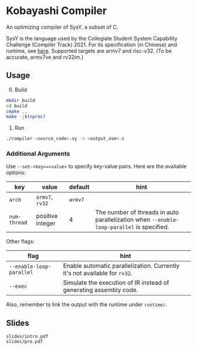 # Kobayashi Compiler

An optimizing compiler of SysY, a subset of C.

SysY is the language used by the Collegiate Student System Capability Challenge (Compiler Track) 2021. For its specification (in Chinese) and runtime, see [here](https://gitlab.eduxiji.net/nscscc/compiler2021/-/tree/master). Supported targets are armv7 and risc-v32. (To be accurate, armv7ve and rv32im.)

## Usage

0. Build

```bash
mkdir build
cd build
cmake ..
make -j$(nproc)
```

1. Run

```bash
./compiler <source_code>.sy -o <output_asm>.s
```

### Additional Arguments

Use `--set-<key>=<value>` to specify key-value pairs. Here are the available options:

| key          | value            | default | hint                                                         |
| ------------ | ---------------- | ------- | ------------------------------------------------------------ |
| `arch`       | `armv7`, `rv32`  | `armv7` |                                                              |
| `num-thread` | positive integer | 4       | The number of threads in auto parallelization when `--enable-loop-parallel` is specified. |

Other flags:

| flag                     | hint                                                         |
| ------------------------ | ------------------------------------------------------------ |
| `--enable-loop-parallel` | Enable automatic parallelization. Currently it's not available for `rv32`. |
| `--exec`                 | Simulate the execution of IR instead of generating assembly code. |

Also, remember to link the output with the runtime under `runtime/`.

## Slides

```
slides/intro.pdf
slides/pre.pdf
```

